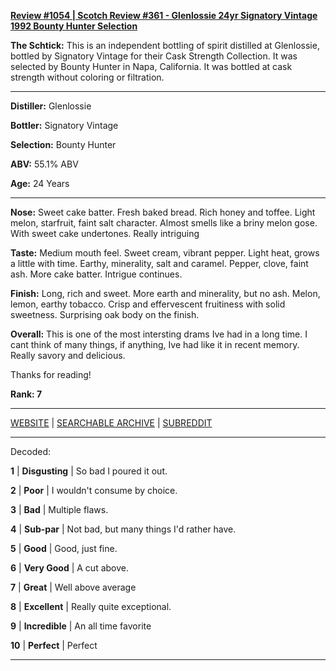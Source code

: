 
[**Review #1054 | Scotch Review #361 - Glenlossie 24yr Signatory Vintage 1992 Bounty Hunter Selection**]( https://t8ke.review/review-1054-glenlossie-24yr-signatory-vintage-1992-bounty-hunter-selection/)

**The Schtick:** This is an independent bottling of spirit distilled at Glenlossie, bottled by Signatory Vintage for their Cask Strength Collection. It was selected by Bounty Hunter in Napa, California. It was bottled at cask strength without coloring or filtration.

-----

**Distiller:** Glenlossie   

**Bottler:** Signatory Vintage

**Selection:** Bounty Hunter

**ABV:** 55.1% ABV

**Age:** 24 Years 

-----

**Nose:**  Sweet cake batter. Fresh baked bread. Rich honey and toffee. Light melon, starfruit, faint salt character. Almost smells like a briny melon gose. With sweet cake undertones. Really intriguing 

**Taste:** Medium mouth feel. Sweet cream, vibrant pepper. Light heat, grows a little with time. Earthy, minerality, salt and caramel. Pepper, clove, faint ash. More cake batter. Intrigue continues. 

**Finish:** Long, rich and sweet. More earth and minerality, but no ash. Melon, lemon, earthy tobacco. Crisp and effervescent fruitiness with solid sweetness. Surprising oak body on the finish. 

**Overall:** This is one of the most intersting drams Ive had in a long time. I cant think of many things, if anything, Ive had like it in  recent memory. Really savory and delicious. 

Thanks for reading!

**Rank: 7**



-----

[WEBSITE](https://t8ke.review) | [SEARCHABLE ARCHIVE](https://t8ke.review/review-archive/) | [SUBREDDIT](https://reddit.com/r/t8kereviews)

-----

Decoded:

**1** | **Disgusting** | So bad I poured it out.

**2** | **Poor** | I wouldn't consume by choice.

**3** | **Bad** | Multiple flaws.

**4** | **Sub-par** | Not bad, but many things I'd rather have.

**5** | **Good** | Good, just fine.

**6** | **Very Good** | A cut above.

**7** | **Great** | Well above average

**8** | **Excellent** | Really quite exceptional.

**9** | **Incredible** | An all time favorite

**10** | **Perfect** | Perfect

----

